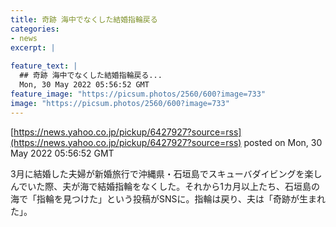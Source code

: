 ```yaml
---
title: 奇跡 海中でなくした結婚指輪戻る
categories:
- news
excerpt: |
  
feature_text: |
  ## 奇跡 海中でなくした結婚指輪戻る...
  Mon, 30 May 2022 05:56:52 GMT
feature_image: "https://picsum.photos/2560/600?image=733"
image: "https://picsum.photos/2560/600?image=733"
---
```


[https://news.yahoo.co.jp/pickup/6427927?source=rss](https://news.yahoo.co.jp/pickup/6427927?source=rss)
posted on Mon, 30 May 2022 05:56:52 GMT

<!--more-->

3月に結婚した夫婦が新婚旅行で沖縄県・石垣島でスキューバダイビングを楽しんでいた際、夫が海で結婚指輪をなくした。それから1カ月以上たち、石垣島の海で「指輪を見つけた」という投稿がSNSに。指輪は戻り、夫は「奇跡が生まれた」。
